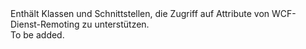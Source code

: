 <Namespace Name="Microsoft.ServiceFabric.Services.Remoting.Wcf">
  <Docs>
    <summary>Enthält Klassen und Schnittstellen, die Zugriff auf Attribute von WCF-Dienst-Remoting zu unterstützen.</summary> 
    <remarks>To be added.</remarks>
  </Docs>
</Namespace>
